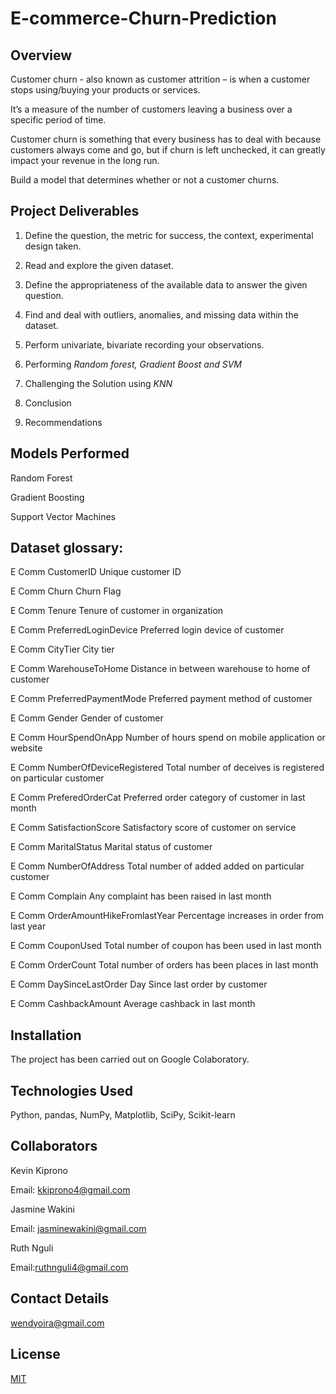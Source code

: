 # E-commerce-Churn-Prediction

## Overview 

Customer churn - also known as customer attrition – is when a customer stops using/buying your products or services.

It’s a measure of the number of customers leaving a business over a specific period of time. 

Customer churn is something that every business has to deal with because customers always come and go, but if churn is left unchecked, it can greatly impact your revenue in the long run.

Build a model that determines whether or not a customer churns.

## Project Deliverables

1. Define the question, the metric for success, the context, experimental design taken.

2. Read and explore the given dataset.

3. Define the appropriateness of the available data to answer the given question.

4. Find and deal with outliers, anomalies, and missing data within the dataset.

5. Perform univariate, bivariate recording your observations.

6. Performing *Random forest, Gradient Boost and SVM*

7. Challenging the Solution using *KNN*

8. Conclusion

9. Recommendations 

## Models Performed 

Random Forest

Gradient Boosting

Support Vector Machines


## Dataset glossary:

E Comm CustomerID Unique customer ID

E Comm Churn Churn Flag

E Comm Tenure Tenure of customer in organization

E Comm PreferredLoginDevice Preferred login device of customer

E Comm CityTier City tier

E Comm WarehouseToHome Distance in between warehouse to home of customer

E Comm PreferredPaymentMode Preferred payment method of customer

E Comm Gender Gender of customer

E Comm HourSpendOnApp Number of hours spend on mobile application or website

E Comm NumberOfDeviceRegistered Total number of deceives is registered on particular customer

E Comm PreferedOrderCat Preferred order category of customer in last month

E Comm SatisfactionScore Satisfactory score of customer on service

E Comm MaritalStatus Marital status of customer

E Comm NumberOfAddress Total number of added added on particular customer

E Comm Complain Any complaint has been raised in last month

E Comm OrderAmountHikeFromlastYear Percentage increases in order from last year

E Comm CouponUsed Total number of coupon has been used in last month

E Comm OrderCount Total number of orders has been places in last month

E Comm DaySinceLastOrder Day Since last order by customer

E Comm CashbackAmount Average cashback in last month

## Installation

The project has been carried out on Google Colaboratory.

## Technologies Used

Python, pandas, NumPy, Matplotlib, SciPy, Scikit-learn

## Collaborators 

Kevin Kiprono

Email: kkiprono4@gmail.com

Jasmine Wakini

Email: jasminewakini@gmail.com

Ruth Nguli

Email:ruthnguli4@gmail.com

## Contact Details

wendyoira@gmail.com

## License
[MIT](https://choosealicense.com/licenses/mit/)
